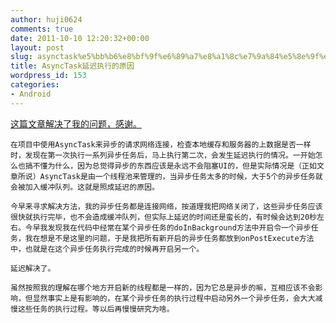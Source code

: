 ```yaml
---
author: huji0624
comments: true
date: 2011-10-10 12:20:32+00:00
layout: post
slug: asynctask%e5%bb%b6%e8%bf%9f%e6%89%a7%e8%a1%8c%e7%9a%84%e5%8e%9f%e5%9b%a0
title: AsyncTask延迟执行的原因
wordpress_id: 153
categories:
- Android
---
```


[这篇文章解决了我的问题，感谢。](http://blog.csdn.net/mylzc/article/details/6784415)

    在项目中使用AsyncTask来异步的请求网络连接，检查本地缓存和服务器的上数据是否一样时，发现在第一次执行一系列异步任务后，马上执行第二次，会发生延迟执行的情况。一开始怎么也搞不懂为什么，因为总觉得异步的东西应该是永远不会阻塞UI的，但是实际情况是（正如文章所说）AsyncTask是由一个线程池来管理的，当异步任务太多的时候，大于5个的异步任务就会被加入缓冲队列。这就是照成延迟的原因。

    今早来寻求解决方法，我的异步任务都是连接网络，按道理我把网络关闭了，这些异步任务应该很快就执行完毕，也不会造成缓冲队列，但实际上延迟的时间还是蛮长的，有时候会达到20秒左右。今早我发现我在代码中经常在某个异步任务的doInBackground方法中开启令一个异步任务，我在想是不是这里的问题，于是我把所有新开启的异步任务都放到onPostExecute方法中，也就是在这个异步任务执行完成的时候再开启另一个。

    延迟解决了。

    虽然按照我的理解在哪个地方开启新的线程都是一样的，因为它总是异步的嘛，互相应该不会影响，但显然事实上是有影响的，在某个异步任务的执行过程中启动另外一个异步任务，会大大减慢这些任务的执行过程。等以后再慢慢研究为啥。
